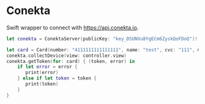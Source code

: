 # Conekta

Swift wrapper to connect with https://api.conekta.io.

```swift
let conekta = ConektaServer(publicKey: "key_DSUNVu8YgECm6ZyskQoFDoQ")!

let card = Card(number: "4111111111111111", name: "test", cvc: "111", month: "11", year: "2020")
conekta.collectDevice(view: controller.view)
conekta.getToken(for: card) { (token, error) in
    if let error = error {
       print(error)
    } else if let token = token {
       print(token)
    }
}
```
